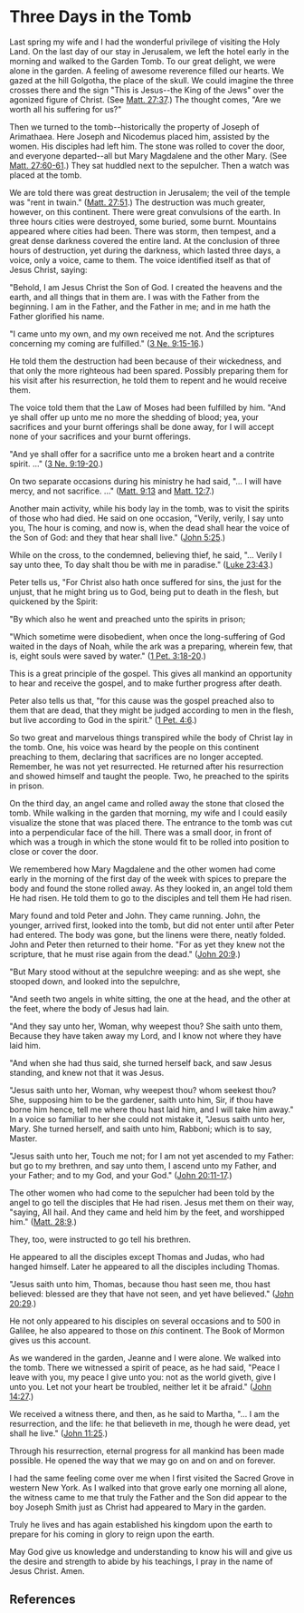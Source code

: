# Three Days in the Tomb

Last spring my wife and I had the wonderful privilege of visiting the Holy
Land. On the last day of our stay in Jerusalem, we left the hotel early in the
morning and walked to the Garden Tomb. To our great delight, we were alone in
the garden. A feeling of awesome reverence filled our hearts. We gazed at the
hill Golgotha, the place of the skull. We could imagine the three crosses
there and the sign "This is Jesus--the King of the Jews" over the agonized
figure of Christ. (See [Matt. 27:37](/scriptures/nt/matt/27.37?lang=eng#36).)
The thought comes, "Are we worth all his suffering for us?"

Then we turned to the tomb--historically the property of Joseph of Arimathaea.
Here Joseph and Nicodemus placed him, assisted by the women. His disciples had
left him. The stone was rolled to cover the door, and everyone departed--all
but Mary Magdalene and the other Mary. (See [Matt.
27:60-61](/scriptures/nt/matt/27.60-61?lang=eng#59).) They sat huddled next to
the sepulcher. Then a watch was placed at the tomb.

We are told there was great destruction in Jerusalem; the veil of the temple
was "rent in twain." ([Matt. 27:51](/scriptures/nt/matt/27.51?lang=eng#50).)
The destruction was much greater, however, on this continent. There were great
convulsions of the earth. In three hours cities were destroyed, some buried,
some burnt. Mountains appeared where cities had been. There was storm, then
tempest, and a great dense darkness covered the entire land. At the conclusion
of three hours of destruction, yet during the darkness, which lasted three
days, a voice, only a voice, came to them. The voice identified itself as that
of Jesus Christ, saying:

"Behold, I am Jesus Christ the Son of God. I created the heavens and the
earth, and all things that in them are. I was with the Father from the
beginning. I am in the Father, and the Father in me; and in me hath the Father
glorified his name.

"I came unto my own, and my own received me not. And the scriptures concerning
my coming are fulfilled." ([3 Ne.
9:15-16](/scriptures/bofm/3-ne/9.15-16?lang=eng#14).)

He told them the destruction had been because of their wickedness, and that
only the more righteous had been spared. Possibly preparing them for his visit
after his resurrection, he told them to repent and he would receive them.

The voice told them that the Law of Moses had been fulfilled by him. "And ye
shall offer up unto me no more the shedding of blood; yea, your sacrifices and
your burnt offerings shall be done away, for I will accept none of your
sacrifices and your burnt offerings.

"And ye shall offer for a sacrifice unto me a broken heart and a contrite
spirit. ..." ([3 Ne. 9:19-20](/scriptures/bofm/3-ne/9.19-20?lang=eng#18).)

On two separate occasions during his ministry he had said, "... I will have
mercy, and not sacrifice. ..." ([Matt.
9:13](/scriptures/nt/matt/9.13?lang=eng#12) and [Matt.
12:7](/scriptures/nt/matt/12.7?lang=eng#6).)

Another main activity, while his body lay in the tomb, was to visit the
spirits of those who had died. He said on one occasion, "Verily, verily, I say
unto you, The hour is coming, and now is, when the dead shall hear the voice
of the Son of God: and they that hear shall live." ([John
5:25](/scriptures/nt/john/5.25?lang=eng#24).)

While on the cross, to the condemned, believing thief, he said, "... Verily I
say unto thee, To day shalt thou be with me in paradise." ([Luke
23:43](/scriptures/nt/luke/23.43?lang=eng#42).)

Peter tells us, "For Christ also hath once suffered for sins, the just for the
unjust, that he might bring us to God, being put to death in the flesh, but
quickened by the Spirit:

"By which also he went and preached unto the spirits in prison;

"Which sometime were disobedient, when once the long-suffering of God waited
in the days of Noah, while the ark was a preparing, wherein few, that is,
eight souls were saved by water." ([1 Pet.
3:18-20](/scriptures/nt/1-pet/3.18-20?lang=eng#17).)

This is a great principle of the gospel. This gives all mankind an opportunity
to hear and receive the gospel, and to make further progress after death.

Peter also tells us that, "for this cause was the gospel preached also to them
that are dead, that they might be judged according to men in the flesh, but
live according to God in the spirit." ([1 Pet.
4:6](/scriptures/nt/1-pet/4.6?lang=eng#5).)

So two great and marvelous things transpired while the body of Christ lay in
the tomb. One, his voice was heard by the people on this continent preaching
to them, declaring that sacrifices are no longer accepted. Remember, he was
not yet resurrected. He returned after his resurrection and showed himself and
taught the people. Two, he preached to the spirits in prison.

On the third day, an angel came and rolled away the stone that closed the
tomb. While walking in the garden that morning, my wife and I could easily
visualize the stone that was placed there. The entrance to the tomb was cut
into a perpendicular face of the hill. There was a small door, in front of
which was a trough in which the stone would fit to be rolled into position to
close or cover the door.

We remembered how Mary Magdalene and the other women had come early in the
morning of the first day of the week with spices to prepare the body and found
the stone rolled away. As they looked in, an angel told them He had risen. He
told them to go to the disciples and tell them He had risen.

Mary found and told Peter and John. They came running. John, the younger,
arrived first, looked into the tomb, but did not enter until after Peter had
entered. The body was gone, but the linens were there, neatly folded. John and
Peter then returned to their home. "For as yet they knew not the scripture,
that he must rise again from the dead." ([John
20:9](/scriptures/nt/john/20.9?lang=eng#8).)

"But Mary stood without at the sepulchre weeping: and as she wept, she stooped
down, and looked into the sepulchre,

"And seeth two angels in white sitting, the one at the head, and the other at
the feet, where the body of Jesus had lain.

"And they say unto her, Woman, why weepest thou? She saith unto them, Because
they have taken away my Lord, and I know not where they have laid him.

"And when she had thus said, she turned herself back, and saw Jesus standing,
and knew not that it was Jesus.

"Jesus saith unto her, Woman, why weepest thou? whom seekest thou? She,
supposing him to be the gardener, saith unto him, Sir, if thou have borne him
hence, tell me where thou hast laid him, and I will take him away." In a voice
so familiar to her she could not mistake it, "Jesus saith unto her, Mary. She
turned herself, and saith unto him, Rabboni; which is to say, Master.

"Jesus saith unto her, Touch me not; for I am not yet ascended to my Father:
but go to my brethren, and say unto them, I ascend unto my Father, and your
Father; and to my God, and your God." ([John
20:11-17](/scriptures/nt/john/20.11-17?lang=eng#10).)

The other women who had come to the sepulcher had been told by the angel to go
tell the disciples that He had risen. Jesus met them on their way, "saying,
All hail. And they came and held him by the feet, and worshipped him." ([Matt.
28:9](/scriptures/nt/matt/28.9?lang=eng#8).)

They, too, were instructed to go tell his brethren.

He appeared to all the disciples except Thomas and Judas, who had hanged
himself. Later he appeared to all the disciples including Thomas.

"Jesus saith unto him, Thomas, because thou hast seen me, thou hast believed:
blessed are they that have not seen, and yet have believed." ([John
20:29](/scriptures/nt/john/20.29?lang=eng#28).)

He not only appeared to his disciples on several occasions and to 500 in
Galilee, he also appeared to those on _this_ continent. The Book of Mormon
gives us this account.

As we wandered in the garden, Jeanne and I were alone. We walked into the
tomb. There we witnessed a spirit of peace, as he had said, "Peace I leave
with you, my peace I give unto you: not as the world giveth, give I unto you.
Let not your heart be troubled, neither let it be afraid." ([John
14:27](/scriptures/nt/john/14.27?lang=eng#26).)

We received a witness there, and then, as he said to Martha, "... I am the
resurrection, and the life: he that believeth in me, though he were dead, yet
shall he live." ([John 11:25](/scriptures/nt/john/11.25?lang=eng#24).)

Through his resurrection, eternal progress for all mankind has been made
possible. He opened the way that we may go on and on and on forever.

I had the same feeling come over me when I first visited the Sacred Grove in
western New York. As I walked into that grove early one morning all alone, the
witness came to me that truly the Father and the Son did appear to the boy
Joseph Smith just as Christ had appeared to Mary in the garden.

Truly he lives and has again established his kingdom upon the earth to prepare
for his coming in glory to reign upon the earth.

May God give us knowledge and understanding to know his will and give us the
desire and strength to abide by his teachings, I pray in the name of Jesus
Christ. Amen.

## References


